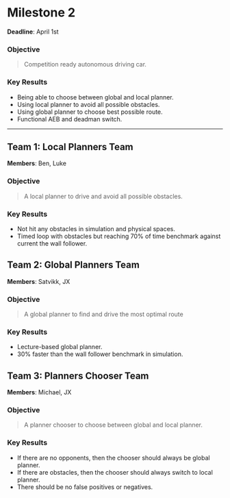# Milestone 2
**Deadline**: April 1st


### Objective
> Competition ready autonomous driving car.

### Key Results
- Being able to choose between global and local planner.
- Using local planner to avoid all possible obstacles.
- Using global planner to choose best possible route. 
- Functional AEB and deadman switch.


---

## Team 1: Local Planners Team
**Members**: Ben, Luke
### Objective

> A local planner to drive and avoid all possible obstacles.
### Key Results 
- Not hit any obstacles in simulation and physical spaces.
- Timed loop with obstacles but reaching 70% of time benchmark against current the wall follower.

## Team 2: Global Planners Team
**Members**: Satvikk, JX
### Objective 
> A global planner to find and drive the most optimal route

### Key Results
- Lecture-based global planner.
- 30% faster than the wall follower benchmark in simulation.

## Team 3: Planners Chooser Team
**Members**: Michael, JX
### Objective
> A planner chooser to choose between global and local planner.

### Key Results
- If there are no opponents, then the chooser should always be global planner.
- If there are obstacles, then the chooser should always switch to local planner. 
- There should be no false positives or negatives. 
